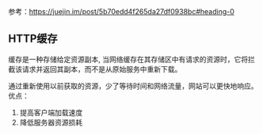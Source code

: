 参考：https://juejin.im/post/5b70edd4f265da27df0938bc#heading-0

## HTTP缓存
缓存是一种存储给定资源副本, 当网络缓存在其存储区中有请求的资源时，它将拦截该请求并返回其副本，而不是从原始服务中重新下载。

通过重新使用以前获取的资源，少了等待时间和网络流量，网站可以更快地响应。优点：
1. 提高客户端加载速度
2. 降低服务器资源损耗




